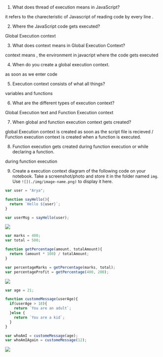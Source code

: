 1. What does thread of execution means in JavaScript?

it refers to the charecteristic of Javascript of reading code by every line .

2. Where the JavaScript code gets executed?

Global Execution context

3. What does context means in Global Execution Context?

context means , the environment in javacript where the code gets executed

4. When do you create a global execution context.

as soon as we enter code

5. Execution context consists of what all things?

variables and functions

6. What are the different types of execution context?

Global Execution text and Function Execution context

7. When global and function execution context gets created?

global Execution context is created as soon as the script file is recieved / Function execution context is created when a function is executed.

8. Function execution gets created during function execution or while declaring a function.

during function execution

9. Create a execution context diagram of the following code on your notebook. Take a screenshot/photo and store it in the folder named `img`. Use `![](./img/image-name.png)` to display it here.



```js
var user = "Arya";

function sayHello(){
  return `Hello ${user}`;
}

var userMsg = sayHello(user);
```

<!-- Put your image here -->

![](./img/image-name.jpg)



```js
var marks = 400;
var total = 500;

function getPercentage(amount, totalAmount){
  return (amount * 100) / totalAmount;
}

var percentageMarks = getPercentage(marks, total);
var percentageProfit = getPercentage(400, 200);
```

<!-- Put your image here -->

![](./img/image-name.jpg)



```js
var age = 21;

function customeMessage(userAge){
  if(userAge > 18){
    return `You are an adult`;
  }else {
    return `You are a kid`;
  }
}

var whoAmI = customeMessage(age);
var whoAmIAgain = customeMessage(12);
```

<!-- Put your image here -->

![](./img/image-name.jpg)